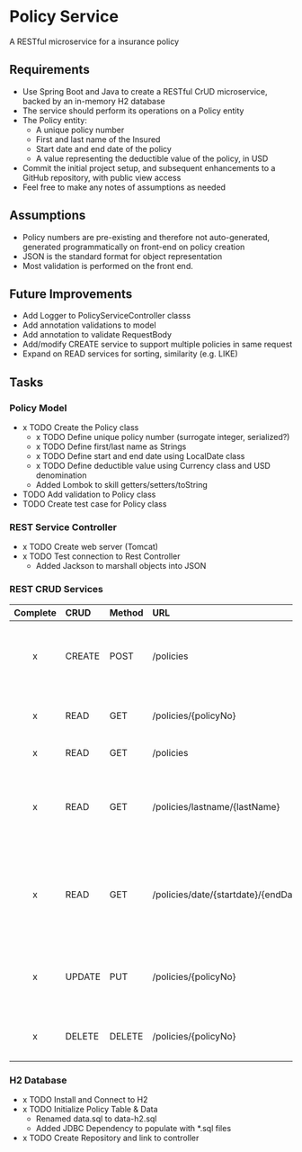# Policy Service

A RESTful microservice for a insurance policy

## Requirements

- Use Spring Boot and Java to create a RESTful CrUD microservice, backed by an in-memory H2 database
- The service should perform its operations on a Policy entity
- The Policy entity:
    - A unique policy number
    - First and last name of the Insured
    - Start date and end date of the policy
    - A value representing the deductible value of the policy, in USD
- Commit the initial project setup, and subsequent enhancements to a GitHub repository, with public view access
- Feel free to make any notes of assumptions as needed

## Assumptions

- Policy numbers are pre-existing and therefore not auto-generated, generated programmatically on front-end on policy creation
- JSON is the standard format for object representation
- Most validation is performed on the front end.

## Future Improvements

- Add Logger to PolicyServiceController classs
- Add annotation validations to model 
- Add annotation to validate RequestBody
- Add/modify CREATE service to support multiple policies in same request
- Expand on READ services for sorting, similarity (e.g. LIKE)

## Tasks

### Policy Model

- x TODO Create the Policy class
  - x TODO Define unique policy number (surrogate integer, serialized?)
  - x TODO Define first/last name as Strings
  - x TODO Define start and end date using LocalDate class
  - x TODO Define deductible value using Currency class and USD denomination
  - Added Lombok to skill getters/setters/toString
- TODO Add validation to Policy class
- TODO Create test case for Policy class

### REST Service Controller

- x TODO Create web server (Tomcat)
- x TODO Test connection to Rest Controller
    - Added Jackson to marshall objects into JSON
   
### REST CRUD Services

| Complete | CRUD | Method | URL | Description |
|:--------:|:-----|:-------|:----|:------------|
| x | CREATE | POST | /policies | Adds one or more policies as Policy JSON object array |
| x | READ | GET | /policies/{policyNo} | Returns one policy using policy number |
| x | READ | GET | /policies | Returns all policies |
| x | READ | GET | /policies/lastname/{lastName} | Returns one or more policies with matching last name |
| x | READ | GET | /policies/date/{startdate}/{endDate} | Returns one or more policies with enddate between two dates | |
| x | UPDATE | PUT | /policies/{policyNo} | Updates existing policy with one Policy JSON object |
| x | DELETE | DELETE | /policies/{policyNo} | Delete policy using policy number |

### H2 Database

- x TODO Install and Connect to H2
- x TODO Initialize Policy Table & Data
    - Renamed data.sql to data-h2.sql
    - Added JDBC Dependency to populate with *.sql files
- x TODO Create Repository and link to controller
